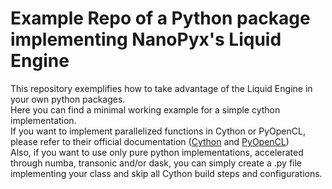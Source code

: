 # Example Repo of a Python package implementing NanoPyx's Liquid Engine

This repository exemplifies how to take advantage of the Liquid Engine in your own python packages.  
Here you can find a minimal working example for a simple cython implementation.  
If you want to implement parallelized functions in Cython or PyOpenCL, please refer to their official documentation ([Cython] and [PyOpenCL])  
Also, if you want to use only pure python implementations, accelerated through numba, transonic and/or dask, you can simply create a .py file implementing your class and skip all Cython build steps and configurations.  


[Cython]: https://cython.readthedocs.io/en/latest/
[PyOpenCL]: https://documen.tician.de/pyopencl/
